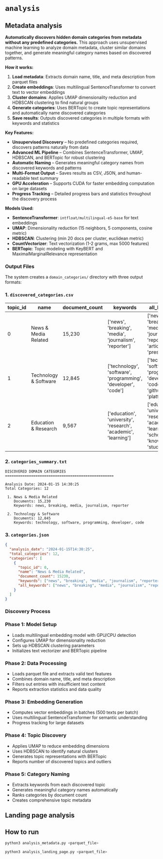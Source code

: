 # `analysis`

## Metadata analysis

**Automatically discovers hidden domain categories from metadata without any predefined categories.** This approach uses unsupervised machine learning to analyze domain metadata, cluster similar domains together, and generate meaningful category names based on discovered patterns.

**How it works:**
1. **Load metadata**: Extracts domain name, title, and meta description from parquet files
2. **Create embeddings**: Uses multilingual SentenceTransformer to convert text to vector embeddings
3. **Cluster domains**: Applies UMAP dimensionality reduction and HDBSCAN clustering to find natural groups
4. **Generate categories**: Uses BERTopic to create topic representations and automatically name discovered categories
5. **Save results**: Outputs discovered categories in multiple formats with keywords and statistics

**Key Features:**
- **Unsupervised Discovery** – No predefined categories required, discovers patterns naturally from data
- **Advanced ML Pipeline** – Combines SentenceTransformer, UMAP, HDBSCAN, and BERTopic for robust clustering
- **Automatic Naming** – Generates meaningful category names from discovered keywords and patterns  
- **Multi-Format Output** – Saves results as CSV, JSON, and human-readable text summary
- **GPU Acceleration** – Supports CUDA for faster embedding computation on large datasets
- **Progress Tracking** – Detailed progress bars and statistics throughout the discovery process

**Models Used:**
- **SentenceTransformer**: `intfloat/multilingual-e5-base` for text embeddings
- **UMAP**: Dimensionality reduction (15 neighbors, 5 components, cosine metric)
- **HDBSCAN**: Clustering (min 20 docs per cluster, euclidean metric)
- **CountVectorizer**: Text vectorization (1-2 grams, max 5000 features)
- **BERTopic**: Topic modeling with KeyBERT and MaximalMarginalRelevance representation

### Output Files

The system creates a `domain_categories/` directory with three output formats:

### 1. `discovered_categories.csv`
| topic_id | name | document_count | keywords | all_keywords |
|----------|------|----------------|----------|--------------|
| 0 | News & Media Related | 15,230 | ['news', 'breaking', 'media', 'journalism', 'reporter'] | ['news', 'breaking', 'media', 'journalism', 'reporter', 'article', 'press', 'story'] |
| 1 | Technology & Software | 12,845 | ['technology', 'software', 'programming', 'developer', 'code'] | ['technology', 'software', 'programming', 'developer', 'code', 'github', 'api', 'platform'] |
| 2 | Education & Research | 9,567 | ['education', 'university', 'research', 'academic', 'learning'] | ['education', 'university', 'research', 'academic', 'learning', 'school', 'knowledge', 'study'] |

### 2. `categories_summary.txt`
```
DISCOVERED DOMAIN CATEGORIES
==================================================

Analysis Date: 2024-01-15 14:30:25
Total Categories: 12

 1. News & Media Related
    Documents: 15,230
    Keywords: news, breaking, media, journalism, reporter

 2. Technology & Software
    Documents: 12,845
    Keywords: technology, software, programming, developer, code
```

### 3. `categories.json`
```json
{
  "analysis_date": "2024-01-15T14:30:25",
  "total_categories": 12,
  "categories": [
    {
      "topic_id": 0,
      "name": "News & Media Related",
      "document_count": 15230,
      "keywords": ["news", "breaking", "media", "journalism", "reporter"],
      "all_keywords": ["news", "breaking", "media", "journalism", "reporter", "article", "press", "story"]
    }
  ]
}
```

### Discovery Process

### Phase 1: Model Setup
- Loads multilingual embedding model with GPU/CPU detection
- Configures UMAP for dimensionality reduction
- Sets up HDBSCAN clustering parameters
- Initializes text vectorizer and BERTopic pipeline

### Phase 2: Data Processing
- Loads parquet file and extracts valid text features
- Combines domain name, title, and meta description
- Filters out entries with insufficient text content
- Reports extraction statistics and data quality

### Phase 3: Embedding Generation
- Computes vector embeddings in batches (500 texts per batch)
- Uses multilingual SentenceTransformer for semantic understanding
- Progress tracking for large datasets

### Phase 4: Topic Discovery  
- Applies UMAP to reduce embedding dimensions
- Uses HDBSCAN to identify natural clusters
- Generates topic representations with BERTopic
- Reports number of discovered topics and outliers

### Phase 5: Category Naming
- Extracts keywords from each discovered topic
- Generates meaningful category names automatically
- Ranks categories by document count
- Creates comprehensive topic metadata

## Landing page analysis

## How to run

```bash
python3 analysis_metadata.py <parquet_file>
```

```bash
python3 analysis_landing_page.py <parquet_file>
```